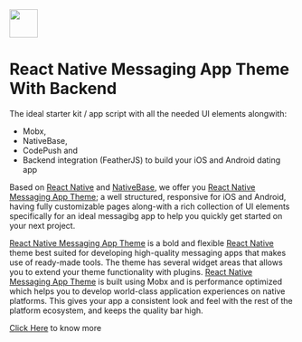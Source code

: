 

<img src="http://www.planwallpaper.com/static/images/canberra_hero_image_JiMVvYU.jpg" width="50px" height="50px" />

# React Native Messaging App  Theme With Backend


The ideal starter kit / app script with all the needed UI elements alongwith:

* Mobx,
* NativeBase,
* CodePush and
* Backend integration \(FeatherJS\) to build your iOS and Android dating app

Based on [React Native](https://github.com/facebook/react-native) and [NativeBase](http://nativebase.io/docs/v0.4.6/), we offer you [React Native Messaging App Theme](http://market.nativebase.io/view/react-native-taxi-app-theme); a well structured, responsive for iOS and Android, having fully customizable pages along-with a rich collection of UI elements specifically for an ideal messagibg app to help you quickly get started on your next project.

[React Native Messaging App Theme](http://market.nativebase.io/view/react-native-taxi-app-theme) is a bold and flexible [React Native](https://github.com/facebook/react-native) theme best suited for developing high-quality messaging apps that makes use of ready-made tools. The theme has several widget areas that allows you to extend your theme functionality with plugins. [React Native Messaging App Theme](http://market.nativebase.io/view/react-native-taxi-app-theme) is built using Mobx and is performance optimized which helps you to develop world-class application experiences on native platforms. This gives your app a consistent look and feel with the rest of the platform ecosystem, and keeps the quality bar high.

[Click Here](http://market.nativebase.io/view/react-native-taxi-app-theme) to know more




